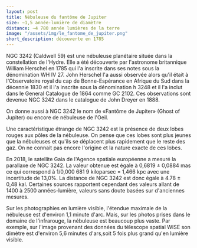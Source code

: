 ```yaml
---
layout: post
title: Nébuleuse du fantôme de Jupiter
size: ∼1,5 année-lumière de diamètre
distance: ∼4 780 année lumières de la terre
image: "/assets/img/le_fantome_de_jupiter.png"
short_description: découverte en 1785
---
```


NGC 3242 (Caldwell 59) est une nébuleuse planétaire située dans la constellation de l'Hydre. Elle a été découverte par l'astronome britannique William Herschel en 1785 qui l'a inscrite dans ses notes sous la dénomination WH IV 27. John Herschel l'a aussi observée alors qu'il était à l'Observatoire royal du cap de Bonne-Espérance en Afrique du Sud dans la décennie 1830 et il l'a inscrite sous la dénomination h 3248 et il l'a inclut dans le General Catalogue de 1864 comme GC 2102. Ces observations sont devenue NGC 3242 dans le catalogue de John Dreyer en 1888.

On donne aussi à NGC 3242 le nom de «Fantôme de Jupiter» (Ghost of Jupiter) ou encore de nébuleuse de l'Oeil.

Une caractéristique étrange de NGC 3242 est la présence de deux lobes rouges aux pôles de la nébuleuse. On pense que ces lobes sont plus jeunes que la nébuleuses et qu'ils se déplacent plus rapidement que le reste des gaz. On ne connait pas encore l'origine et la nature exacte de ces lobes.

En 2018, le satellite Gaia de l'Agence spatiale européenne a mesuré la parallaxe de NGC 3242. La valeur obtenue est égale à 0,6819 ± 0,0884 mas ce qui correspond à 1/0,000 681 9 kiloparsec = 1,466 kpc avec une incertitude de 13,0%. La distance de NGC 3242 est donc égale à 4.78 ± 0,48 kal. Certaines sources rapportent cependant des valeurs allant de 1400 à 2500 années-lumière, valeurs sans doute basées sur d'anciennes mesures.

Sur les photographies en lumière visible, l'étendue maximale de la nébuleuse est d'environ 1,1 minute d'arc. Mais, sur les photos prises dans le domaine de l'infrarouge, la nébuleuse est beaucoup plus vaste. Par exemple, sur l'image provenant des données du télescope spatial WISE son dimètre est d'environ 5,6 minutes d'ars,soit 5 fois plus grand qu'en lumière visible.
